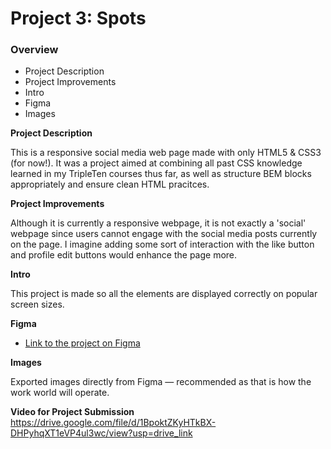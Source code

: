 # Project 3: Spots

### Overview

- Project Description
- Project Improvements
- Intro
- Figma
- Images

**Project Description**

This is a responsive social media web page made with only HTML5 & CSS3 (for now!). It was a project aimed at combining all past CSS knowledge learned in my TripleTen courses thus far, as well as structure BEM blocks appropriately and ensure clean HTML pracitces.

**Project Improvements**

Although it is currently a responsive webpage, it is not exactly a 'social' webpage since users cannot engage with the social media posts currently on the page. I imagine adding some sort of interaction with the like button and profile edit buttons would enhance the page more.

**Intro**

This project is made so all the elements are displayed correctly on popular screen sizes.

**Figma**

- [Link to the project on Figma](https://www.figma.com/file/BBNm2bC3lj8QQMHlnqRsga/Sprint-3-Project-%E2%80%94-Spots?type=design&node-id=2%3A60&mode=design&t=afgNFybdorZO6cQo-1)

**Images**

Exported images directly from Figma — recommended as that is how the work world will operate.

**Video for Project Submission**
https://drive.google.com/file/d/1BpoktZKyHTkBX-DHPyhqXT1eVP4ul3wc/view?usp=drive_link
